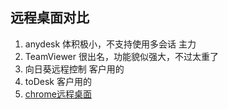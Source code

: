 ## 远程桌面对比
1. anydesk 体积极小，不支持使用多会话 主力
2. TeamViewer 很出名，功能貌似强大，不过太重了
3. 向日葵远程控制 客户用的
4. toDesk 客户用的
5. [chrome远程桌面](https://remotedesktop.google.com/support/)